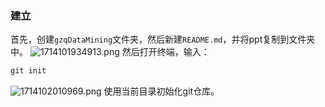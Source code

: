 ### 建立
首先，创建`gzqDataMining`文件夹，然后新建`README.md`，并将ppt复制到文件夹中。
![1714101934913.png](https://img2.imgtp.com/2024/04/26/TT8lfRMd.png)
然后打开终端，输入：
```powershell
git init
```
![1714102010969.png](https://img2.imgtp.com/2024/04/26/zsMlSsF3.png)
使用当前目录初始化git仓库。